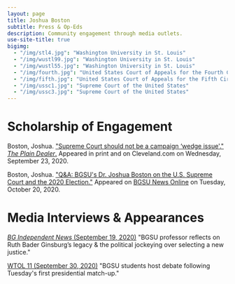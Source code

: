 ```yaml
---
layout: page
title: Joshua Boston
subtitle: Press & Op-Eds
description: Community engagement through media outlets.
use-site-title: true
bigimg:
  - "/img/stl4.jpg": "Washington University in St. Louis"
  - "/img/wustl99.jpg": "Washington University in St. Louis"
  - "/img/wustl55.jpg": "Washington University in St. Louis"
  - "/img/fourth.jpg": "United States Court of Appeals for the Fourth Circuit"
  - "/img/fifth.jpg": "United States Court of Appeals for the Fifth Circuit"
  - "/img/ussc1.jpg": "Supreme Court of the United States"
  - "/img/ussc3.jpg": "Supreme Court of the United States"
---
```


# Scholarship of Engagement

Boston, Joshua. <a href="https://www.cleveland.com/opinion/2020/09/supreme-court-should-not-be-a-campaign-wedge-issue-joshua-boston.html" target="_blank">"Supreme Court should not be a campaign ‘wedge issue'."</a> <a href="https://muckrack.com/blog/2019/10/24/the-top-25-us-daily-newspapers-of-fall-2019" targer="_blank"><i>The Plain Dealer</i>.</a> Appeared in print and on Cleveland.com on Wednesday, September 23, 2020.

Boston, Joshua. <a href="https://www.bgsu.edu/news/2020/10/joshua-boston-on-us-supreme-court-and-2020-election.html" target="_blank">"Q&A: BGSU's Dr. Joshua Boston on the U.S. Supreme Court and the 2020 Election."</a> Appeared on <a href="https://www.bgsu.edu/news.html" targer="_blank">BGSU News Online</a> on Tuesday, October 20, 2020.

# Media Interviews & Appearances

<a href="https://bgindependentmedia.org/bgsu-professor-reflects-on-ruth-bader-ginsburgs-legacy-the-political-jockeying-over-selecting-a-new-justice" target="_blank"><i>BG Independent News</i> (September 19, 2020)</a> "BGSU professor reflects on Ruth Bader Ginsburg’s legacy & the political jockeying over selecting a new justice."

<a href="https://www.wtol.com/article/news/bgsu-students-host-debate-in-response-to-first-presidential-debate/512-745236ca-1424-4371-b2e1-cd8a408ea890" target="_blank">WTOL 11 (September 30, 2020)</a> "BGSU students host debate following Tuesday's first presidential match-up."


